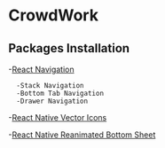 # CrowdWork




## Packages Installation
-[React Navigation](https://reactnavigation.org/)

      -Stack Navigation
      -Bottom Tab Navigation
      -Drawer Navigation

-[React Native Vector Icons](https://www.npmjs.com/package/react-native-vector-icons)

-[React Native Reanimated Bottom Sheet](https://www.npmjs.com/package/reanimated-bottom-sheet)
